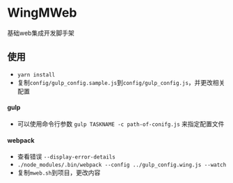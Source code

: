 # WingMWeb

基础web集成开发脚手架

## 使用
* `yarn install`
* 复制`config/gulp_config.sample.js`到`config/gulp_config.js`，并更改相关配置
#### gulp
* 可以使用命令行参数 `gulp TASKNAME -c path-of-conifg.js` 来指定配置文件

#### webpack
* 查看错误 `--display-error-details`
* `./node_modules/.bin/webpack --config ../gulp_config.wing.js --watch`
* 复制`mweb.sh`到项目，更改内容

